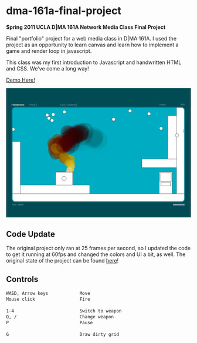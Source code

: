 # dma-161a-final-project
**Spring 2011 UCLA D|MA 161A Network Media Class Final Project**

Final "portfolio" project for a web media class in D|MA 161A. I used the project as an opportunity to learn canvas and learn how to implement a game and render loop in javascript.

This class was my first introduction to Javascript and handwritten HTML and CSS. We've come a long way!

[Demo Here!](//gkjohnson.github.io/dma161a-final-project/project/)

![update](/docs/updated.png)

## Code Update

The original project only ran at 25 frames per second, so I updated the code to get it running at 60fps and changed the colors and UI a bit, as well. The original state of the project can be found [here](../../tree/original-version)!

## Controls
```
WASD, Arrow keys            Move
Mouse click                 Fire

1-4                         Switch to weapon
Q, /                        Change weapon
P                           Pause

G                           Draw dirty grid
```
